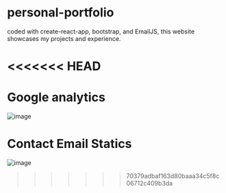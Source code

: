 # personal-portfolio

coded with create-react-app, bootstrap, and EmailJS, this website showcases my projects and experience. 

<<<<<<< HEAD
=======
# Google analytics
![image](https://github.com/user-attachments/assets/ceb7dad7-20b7-439e-b7ba-571bd72d6cb7)

# Contact Email Statics 
![image](https://github.com/user-attachments/assets/2eaee4d1-e41c-4aa6-93d5-ec0eb4155053)
>>>>>>> 70379adbaf163d80baaa34c5f8c06712c409b3da
